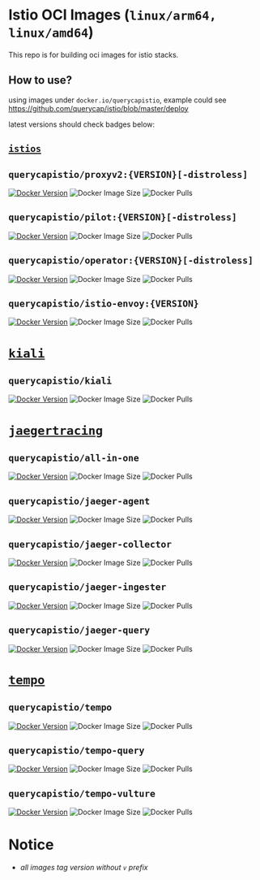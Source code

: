 # Istio OCI Images (`linux/arm64, linux/amd64`)

This repo is for building oci images for istio stacks.

## How to use?

using images under `docker.io/querycapistio`, 
example could see https://github.com/querycap/istio/blob/master/deploy

latest versions should check badges below:

## [`istios`](https://github.com/istio/istio)

## `querycapistio/proxyv2:{VERSION}[-distroless]`

[![Docker Version](https://img.shields.io/docker/v/querycapistio/proxyv2?sort=semver)](https://hub.docker.com/r/querycapistio/proxyv2/tags) 
![Docker Image Size](https://img.shields.io/docker/image-size/querycapistio/proxyv2?sort=semver) 
![Docker Pulls](https://img.shields.io/docker/pulls/querycapistio/proxyv2)   

## `querycapistio/pilot:{VERSION}[-distroless]` 

[![Docker Version](https://img.shields.io/docker/v/querycapistio/pilot?sort=semver)](https://hub.docker.com/r/querycapistio/pilot/tags)
![Docker Image Size](https://img.shields.io/docker/image-size/querycapistio/pilot?sort=semver) 
![Docker Pulls](https://img.shields.io/docker/pulls/querycapistio/pilot)   

##  `querycapistio/operator:{VERSION}[-distroless]`

[![Docker Version](https://img.shields.io/docker/v/querycapistio/operator?sort=semver)](https://hub.docker.com/r/querycapistio/operator/tags)
![Docker Image Size](https://img.shields.io/docker/image-size/querycapistio/operator?sort=semver) 
![Docker Pulls](https://img.shields.io/docker/pulls/querycapistio/operator)   

##  `querycapistio/istio-envoy:{VERSION}`

[![Docker Version](https://img.shields.io/docker/v/querycapistio/istio-envoy?sort=semver)](https://hub.docker.com/r/querycapistio/istio-envoy/tags)
![Docker Image Size](https://img.shields.io/docker/image-size/querycapistio/istio-envoy?sort=semver) 
![Docker Pulls](https://img.shields.io/docker/pulls/querycapistio/istio-envoy)

# [`kiali`](https://github.com/kiali/kiali)

## `querycapistio/kiali` 

[![Docker Version](https://img.shields.io/docker/v/querycapistio/kiali?sort=semver)](https://hub.docker.com/r/querycapistio/kiali/tags)
![Docker Image Size](https://img.shields.io/docker/image-size/querycapistio/kiali?sort=semver) 
![Docker Pulls](https://img.shields.io/docker/pulls/querycapistio/kiali)   

# [`jaegertracing`](https://github.com/jaegertracing/jaeger) 

## `querycapistio/all-in-one` 

[![Docker Version](https://img.shields.io/docker/v/querycapistio/all-in-one?sort=semver)](https://hub.docker.com/r/querycapistio/all-in-one/tags)
![Docker Image Size](https://img.shields.io/docker/image-size/querycapistio/all-in-one?sort=semver) 
![Docker Pulls](https://img.shields.io/docker/pulls/querycapistio/all-in-one)   

## `querycapistio/jaeger-agent`

[![Docker Version](https://img.shields.io/docker/v/querycapistio/jaeger-agent?sort=semver)](https://hub.docker.com/r/querycapistio/jaeger-agent/tags)
![Docker Image Size](https://img.shields.io/docker/image-size/querycapistio/jaeger-agent?sort=semver) 
![Docker Pulls](https://img.shields.io/docker/pulls/querycapistio/jaeger-agent)   

## `querycapistio/jaeger-collector`

[![Docker Version](https://img.shields.io/docker/v/querycapistio/jaeger-collector?sort=semver)](https://hub.docker.com/r/querycapistio/jaeger-collector/tags)
![Docker Image Size](https://img.shields.io/docker/image-size/querycapistio/jaeger-collector?sort=semver) 
![Docker Pulls](https://img.shields.io/docker/pulls/querycapistio/jaeger-collector)   

## `querycapistio/jaeger-ingester`

[![Docker Version](https://img.shields.io/docker/v/querycapistio/jaeger-ingester?sort=semver)](https://hub.docker.com/r/querycapistio/jaeger-ingester/tags)
![Docker Image Size](https://img.shields.io/docker/image-size/querycapistio/jaeger-ingester?sort=semver) 
![Docker Pulls](https://img.shields.io/docker/pulls/querycapistio/jaeger-ingester)   

## `querycapistio/jaeger-query`

[![Docker Version](https://img.shields.io/docker/v/querycapistio/jaeger-query?sort=semver)](https://hub.docker.com/r/querycapistio/jaeger-query/tags)
![Docker Image Size](https://img.shields.io/docker/image-size/querycapistio/jaeger-query?sort=semver) 
![Docker Pulls](https://img.shields.io/docker/pulls/querycapistio/jaeger-query)   


# [`tempo`](https://github.com/grafana/tempo) 

## `querycapistio/tempo` 

[![Docker Version](https://img.shields.io/docker/v/querycapistio/tempo?sort=semver)](https://hub.docker.com/r/querycapistio/tempo/tags)
![Docker Image Size](https://img.shields.io/docker/image-size/querycapistio/tempo?sort=semver) 
![Docker Pulls](https://img.shields.io/docker/pulls/querycapistio/tempo)   

## `querycapistio/tempo-query`

[![Docker Version](https://img.shields.io/docker/v/querycapistio/tempo-query?sort=semver)](https://hub.docker.com/r/querycapistio/tempo-query/tags)
![Docker Image Size](https://img.shields.io/docker/image-size/querycapistio/tempo-query?sort=semver) 
![Docker Pulls](https://img.shields.io/docker/pulls/querycapistio/tempo-query)   

## `querycapistio/tempo-vulture`

[![Docker Version](https://img.shields.io/docker/v/querycapistio/tempo-vulture?sort=semver)](https://hub.docker.com/r/querycapistio/tempo-vulture/tags)
![Docker Image Size](https://img.shields.io/docker/image-size/querycapistio/tempo-vulture?sort=semver) 
![Docker Pulls](https://img.shields.io/docker/pulls/querycapistio/tempo-vulture)   

# Notice

* *all images tag version without `v` prefix*